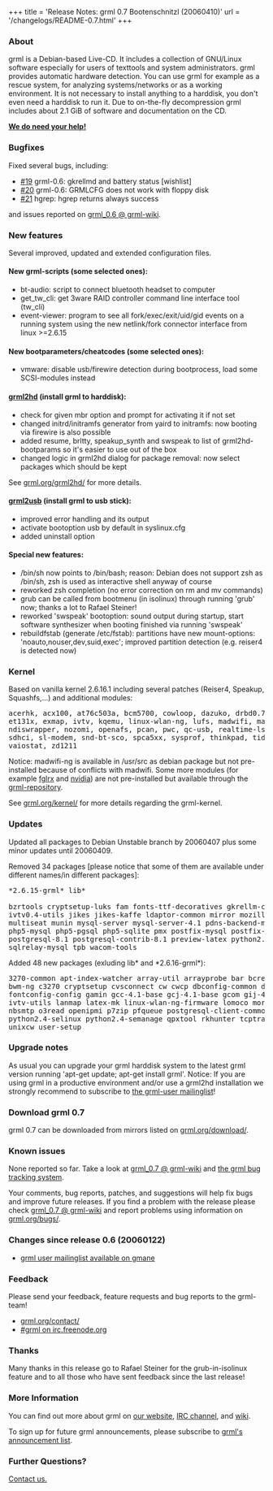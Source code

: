 +++
title = 'Release Notes: grml 0.7 Bootenschnitzl (20060410)'
url = '/changelogs/README-0.7.html'
+++

<h3>About</h3>

<p>grml is a Debian-based Live-CD. It includes a collection of GNU/Linux
software especially for users of texttools and system administrators. grml
provides automatic hardware detection. You can use grml for example as a
rescue system, for analyzing systems/networks or as a working environment. It
is not necessary to install anything to a harddisk, you don't even need a
harddisk to run it. Due to on-the-fly decompression grml includes about 2.1
GiB of software and documentation on the CD.</p>

<p><strong><a href="/donations/">We do need your help!</a></strong></p>

<h3>Bugfixes</h3>

<p>Fixed several bugs, including:</p>

<ul>
<li><a href="http://bugs.grml.org/cgi/bugreport.cgi?bug=19">#19</a> grml-0.6: gkrellmd and battery status [wishlist]
<li><a href="http://bugs.grml.org/cgi/bugreport.cgi?bug=20">#20</a> grml-0.6: GRMLCFG does not work with floppy disk
<li><a href="http://bugs.grml.org/cgi/bugreport.cgi?bug=21">#21</a> hgrep:    hgrep returns always success
</ul>

<p>and issues reported on <a
href="https://github.com/grml/grml/wiki/grml_0.6">grml_0.6 @
grml-wiki</a>.</p>

<h3>New features</h3>

<p>Several improved, updated and extended configuration files.</p>

<h4>New grml-scripts (some selected ones):</h4>

<ul>
<li>bt-audio: script to connect bluetooth headset to computer
<li>get_tw_cli: get 3ware RAID controller command line interface tool (tw_cli)
<li>event-viewer: program to see all fork/exec/exit/uid/gid events on a
running system using the new netlink/fork connector interface from linux
&gt;=2.6.15
</ul>

<h4>New bootparameters/cheatcodes (some selected ones):</h4>

<ul>
<li>vmware: disable usb/firewire detection during bootprocess, load some SCSI-modules instead
</ul>

<h4><a href="/grml2hd/">grml2hd</a> (install grml to harddisk):</h4>

<ul>
<li>check for given mbr option and prompt for activating it if not set
<li>changed initrd/initramfs generator from yaird to initramfs: now booting via firewire is also possible
<li>added resume, brltty, speakup_synth and swspeak to list of grml2hd-bootparams so it's easier to use out of the box
<li>changed logic in grml2hd dialog for package removal: now select packages which should be kept
</ul>

<p>See <a href="/grml2hd/">grml.org/grml2hd/</a> for more details.</p>

<h4><a href="https://github.com/grml/grml/wiki/usb">grml2usb</a> (install grml
to usb stick):</h4>

<ul>
<li>improved error handling and its output
<li>activate bootoption usb by default in syslinux.cfg
<li>added uninstall option
</ul>

<h4>Special new features:</h4>

<ul>

<li>/bin/sh now points to /bin/bash; reason: Debian does not support zsh as
/bin/sh, zsh is used as interactive shell anyway of course

<li>reworked zsh completion (no error correction on rm and mv commands)

<li>grub can be called from bootmenu (in isolinux) through running 'grub'
now; thanks a lot to Rafael Steiner!

<li>reworked 'swspeak' bootoption: sound output during startup, start
software synthesizer when booting finished via running 'swspeak'

<li>rebuildfstab (generate /etc/fstab): partitions have new mount-options:
'noauto,nouser,dev,suid,exec'; improved partition detection (e.g. reiser4
is detected now)

</ul>

<h3>Kernel</h3>

<p>Based on vanilla kernel 2.6.16.1 including several patches (Reiser4,
Speakup, Squashfs,...) and additional modules:</p>

<pre class="rahmen">
acerhk, acx100, at76c503a, bcm5700, cowloop, dazuko, drbd0.7, eagle-usb,
et131x, exmap, ivtv, kqemu, linux-wlan-ng, lufs, madwifi, madwifi-ng,
ndiswrapper, nozomi, openafs, pcan, pwc, qc-usb, realtime-lsm, rt2400, rt2500,
sdhci, sl-modem, snd-bt-sco, spca5xx, sysprof, thinkpad, tidev, truecrypt,
vaiostat, zd1211
</pre>

<p>Notice: madwifi-ng is available in /usr/src as debian package but not
pre-installed because of conflicts with madwifi. Some more modules (for
example <a href="https://github.com/grml/grml/wiki/ati">fglrx</a> and <a
href="https://github.com/grml/grml/wiki/nvidia">nvidia</a>) are not
pre-installed but available through the <a
href="/repos/">grml-repository</a>.</p>

<p>See <a href="/kernel/">grml.org/kernel/</a> for more details
regarding the grml-kernel.</p>

<h3>Updates</h3>

<p>Updated all packages to Debian Unstable branch by 20060407 plus some minor
updates until 20060409.</p>

<p>Removed 34 packages [please notice that some of them are available under
different names/in different packages]:</p>

<pre class="rahmen">
*2.6.15-grml* lib*

bzrtools cryptsetup-luks fam fonts-ttf-decoratives gkrellm-common grml-fixes
ivtv0.4-utils jikes jikes-kaffe ldaptor-common mirror mozilla-firefox-adblock
multiseat munin mysql-server mysql-server-4.1 pdns-backend-mysql pgpool php5
php5-mysql php5-pgsql php5-sqlite pmx postfix-mysql postfix-pgsql postfix-policyd
postgresql-8.1 postgresql-contrib-8.1 preview-latex python2.3-subversion schroot
sqlrelay-mysql tpb wacom-tools
</pre>

<p>Added 48 new packages (exluding lib* and *2.6.16-grml*):</p>

<pre class="rahmen">
3270-common apt-index-watcher array-util arrayprobe bar bcrelay brltty-flite btsco
bwm-ng c3270 cryptsetup cvsconnect cw cwcp dbconfig-common devio ecj-bootstrap
fontconfig-config gamin gcc-4.1-base gcj-4.1-base gcom gij-4.0 glimpse i855crt
ivtv-utils lanmap latex-mk linux-wlan-ng-firmware lomoco moreutils mpt-status
nbsmtp o3read openipmi p7zip pfqueue postgresql-client-common python-subversion
python2.4-selinux python2.4-semanage qpxtool rkhunter tcptraceroute tct truecrypt
unixcw user-setup
</pre>

<h3>Upgrade notes</h3>

<p>As usual you can upgrade your grml harddisk system to the latest grml
version running 'apt-get update; apt-get install grml'. Notice: If you are
using grml in a productive environment and/or use a grml2hd installation we
strongly recommend to subscribe to <a
href="/mailinglist/">the grml-user mailinglist</a>!</p>

<h3>Download grml 0.7</h3>

<p>grml 0.7 can be downloaded from mirrors listed on <a
href="/download/">grml.org/download/</a>.</p>

<h3>Known issues</h3>

<p>None reported so far. Take a look at <a
href="https://github.com/grml/grml/wiki/grml_0.7">grml_0.7 @ grml-wiki</a>
and <a href="http://bugs.grml.org/">the grml bug tracking system</a>.</p>

<p>Your comments, bug reports, patches, and suggestions will help fix bugs
and improve future releases. If you find a problem with the release please
check <a href="https://github.com/grml/grml/wiki/grml_0.7">grml_0.7 @
grml-wiki</a> and report problems using information on <a
href="/bugs/">grml.org/bugs/</a>.</p>

<h3>Changes since release 0.6 (20060122)</h3>

<ul>
<li><a href="http://dir.gmane.org/gmane.linux.distributions.grml.user">grml
user mailinglist available on gmane</a></li>
</ul>

<h3>Feedback</h3>

<p>Please send your feedback, feature requests and bug reports to the
grml-team!</p>

<ul>
<li><a href="/contact/">grml.org/contact/</a>
<li><a href="/irc/">#grml on irc.freenode.org</a>
</ul>

<h3 id="thanks">Thanks</h3>

<p>Many thanks in this release go to Rafael Steiner for the grub-in-isolinux
feature and to all those who have sent feedback since the last release!</p>

<h3>More Information</h3>

<p>You can find out more about grml on <a href="/">our website</a>, <a
href="/irc/">IRC channel</a>, and <a href="http://wiki.grml.org/">wiki</a>.

<p>To sign up for future grml announcements, please subscribe to <a
href="http://lists.mur.at/mailman/listinfo/grml-announce"> grml's
announcement list</a>.</p>


<h3>Further Questions?</h3>

<p><a href="/contact/">Contact us.</a></p>
